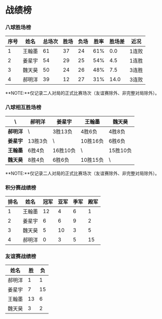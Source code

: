 # 战绩榜

### 八球胜场榜

| 序号 | 姓名   | 总场次 | 胜场 | 负场 | 胜率  | 胜场差 | 近况  |
| ---- | ----- | ----- | ---- | ---- | ---- | ----- | ----- |
| 1    | 王翰墨 | 61    | 37   | 24   | 61%  | 0.0   | 1连败 |
| 2    | 姜星宇 | 54    | 29   | 25   | 54%  | 4.5   | 1连胜 |
| 3    | 魏天昊 | 50    | 24   | 26   | 48%  | 7.5   | 3连胜 |
| 4    | 郝明洋 | 39    | 12   | 27   | 31%  | 14.0  | 3连败 |

**NOTE:**仅记录二人对局的正式比赛场次（友谊赛除外、非完整对局除外）。

### 八球相互胜场榜

|    **\\**   | 郝明洋  | 姜星宇   | 王翰墨   | 魏天昊   |
| ---------- | ------- | -------- | -------- | ------- |
| **郝明洋** |   \\     | 3胜13负  | 4胜6负   | 4胜8负   |
| **姜星宇** | 13胜3负  |   \\     | 10胜16负 | 6胜6负   |
| **王翰墨** | 6胜4负   | 16胜10负 |   \\     | 15胜10负 |
| **魏天昊** | 8胜4负   | 6胜6负   | 10胜15负 |   \\     |

**NOTE:**仅记录二人对局的正式比赛场次（友谊赛除外、非完整对局除外）。

### 积分赛战绩榜

| 排名 | 姓名   | 冠军 | 亚军 | 季军 | 殿军 |
| ---- | ------ | ---- | --- | --- | --- |
| 1    | 王翰墨 | 12   | 4   | 6   | 1   |
| 2    | 姜星宇 | 6    | 6   | 9   | 2   |
| 3    | 魏天昊 | 5    | 10  | 3   | 5   |
| 4    | 郝明洋 | 0    | 3   | 5   | 15  |

### 友谊赛战绩榜

| 姓名   | 胜   | 负   |
| ----- | ---- | ---- |
| 郝明洋 |  1   |  1   |
| 姜星宇 |  7   |  15  |
| 王翰墨 |  13  |  6   |
| 魏天昊 |  3   |  2   |
